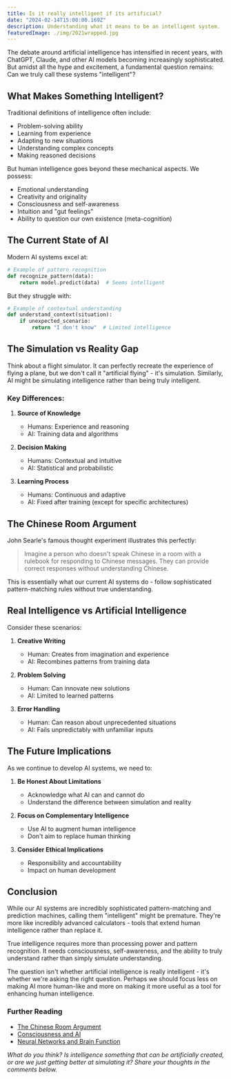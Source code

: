 ```yaml
---
title: Is it really intelligent if its artificial?
date: "2024-02-14T15:00:00.169Z"
description: Understanding what it means to be an intelligent system.
featuredImage: ./img/2021wrapped.jpg
---
```


The debate around artificial intelligence has intensified in recent years, with ChatGPT, Claude, and other AI models becoming increasingly sophisticated. But amidst all the hype and excitement, a fundamental question remains: Can we truly call these systems "intelligent"?

## What Makes Something Intelligent?

Traditional definitions of intelligence often include:
- Problem-solving ability
- Learning from experience
- Adapting to new situations
- Understanding complex concepts
- Making reasoned decisions

But human intelligence goes beyond these mechanical aspects. We possess:
- Emotional understanding
- Creativity and originality
- Consciousness and self-awareness
- Intuition and "gut feelings"
- Ability to question our own existence (meta-cognition)

## The Current State of AI

Modern AI systems excel at:
```python
# Example of pattern recognition
def recognize_pattern(data):
    return model.predict(data)  # Seems intelligent
```

But they struggle with:
```python
# Example of contextual understanding
def understand_context(situation):
    if unexpected_scenario:
        return "I don't know"  # Limited intelligence
```

## The Simulation vs Reality Gap

Think about a flight simulator. It can perfectly recreate the experience of flying a plane, but we don't call it "artificial flying" - it's simulation. Similarly, AI might be simulating intelligence rather than being truly intelligent.

### Key Differences:

1. **Source of Knowledge**
   - Humans: Experience and reasoning
   - AI: Training data and algorithms

2. **Decision Making**
   - Humans: Contextual and intuitive
   - AI: Statistical and probabilistic

3. **Learning Process**
   - Humans: Continuous and adaptive
   - AI: Fixed after training (except for specific architectures)

## The Chinese Room Argument

John Searle's famous thought experiment illustrates this perfectly:
> Imagine a person who doesn't speak Chinese in a room with a rulebook for responding to Chinese messages. They can provide correct responses without understanding Chinese.

This is essentially what our current AI systems do - follow sophisticated pattern-matching rules without true understanding.

## Real Intelligence vs Artificial Intelligence

Consider these scenarios:

1. **Creative Writing**
   - Human: Creates from imagination and experience
   - AI: Recombines patterns from training data

2. **Problem Solving**
   - Human: Can innovate new solutions
   - AI: Limited to learned patterns

3. **Error Handling**
   - Human: Can reason about unprecedented situations
   - AI: Fails unpredictably with unfamiliar inputs

## The Future Implications

As we continue to develop AI systems, we need to:

1. **Be Honest About Limitations**
   - Acknowledge what AI can and cannot do
   - Understand the difference between simulation and reality

2. **Focus on Complementary Intelligence**
   - Use AI to augment human intelligence
   - Don't aim to replace human thinking

3. **Consider Ethical Implications**
   - Responsibility and accountability
   - Impact on human development

## Conclusion

While our AI systems are incredibly sophisticated pattern-matching and prediction machines, calling them "intelligent" might be premature. They're more like incredibly advanced calculators - tools that extend human intelligence rather than replace it.

True intelligence requires more than processing power and pattern recognition. It needs consciousness, self-awareness, and the ability to truly understand rather than simply simulate understanding.

The question isn't whether artificial intelligence is really intelligent - it's whether we're asking the right question. Perhaps we should focus less on making AI more human-like and more on making it more useful as a tool for enhancing human intelligence.

### Further Reading

- [The Chinese Room Argument](https://plato.stanford.edu/entries/chinese-room/)
- [Consciousness and AI](https://arxiv.org/abs/2102.02326)
- [Neural Networks and Brain Function](https://www.nature.com/articles/nn.4233)

*What do you think? Is intelligence something that can be artificially created, or are we just getting better at simulating it? Share your thoughts in the comments below.*
